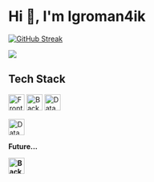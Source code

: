 <h1 align="left">Hi 👋, I'm Igroman4ik</h1>

<p align="left">
  <a href="https://git.io/streak-stats"><img src="https://streak-stats.demolab.com?user=Igroman4ik228&theme=dark&background=0D1117&currStreakLabel=EBEBEB" alt="GitHub Streak" /></a>
</p>

<img src="https://www.codewars.com/users/Igroman4ik228/badges/micro" />

<h2 align="left">Tech Stack</h2>

<img height="32" src="https://skillicons.dev/icons?i=html,css,js,ts,react,next" alt="Frontend" />

<img height="32" src="https://skillicons.dev/icons?i=python,java,dotnet" alt="Backend" />

<img height="32" src="https://skillicons.dev/icons?i=postgres,mysql,sqlite" alt="Databases" />

<p align="left">
  <img height="32" src="https://skillicons.dev/icons?i=vscode,visualstudio,idea" alt="Databases" />
</p>

<b>Future...<b>
<p align="left">
  <img height="32" src="https://skillicons.dev/icons?i=solidjs,flutter,graphql,rust" alt="Backend" />
</p>


<!-- <h2 align="left">Social</h2>
<p align="left">
  <img height="32" width="32" src="https://cdn.simpleicons.org/youtube" />
  <img height="32" width="32" src="https://cdn.simpleicons.org/twitch" />
  <img height="32" width="32" src="https://cdn.simpleicons.org/telegram" />
  <img height="32" width="32" src="https://cdn.simpleicons.org/curseforge" />
  <img height="32" width="32" src="https://cdn.simpleicons.org/modrinth" />
</p> -->

